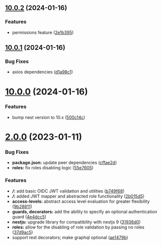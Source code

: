 ## [10.0.2](https://github.com/ifjkt/nest-oidc/compare/10.0.1...10.0.2) (2024-01-16)


### Features

* permissions feature ([2e1b395](https://github.com/ifjkt/nest-oidc/commit/2e1b395751ebf1320cb3a3a209694edae6e2be8a))



## [10.0.1](https://github.com/ifjkt/nest-oidc/compare/10.0.0...10.0.1) (2024-01-16)


### Bug Fixes

* axios dependencies ([d1a98c1](https://github.com/ifjkt/nest-oidc/commit/d1a98c10f0b4c045885fa103809c9998d5f1507d))



# [10.0.0](https://github.com/ifjkt/nest-oidc/compare/2.0.0...10.0.0) (2024-01-16)


### Features

* bump nest version to 10.x ([500c14c](https://github.com/ifjkt/nest-oidc/commit/500c14c819ef7448766abd28f31ad5b0e9db0a63))



# [2.0.0](https://github.com/ifjkt/nest-oidc/compare/b749f68d48291c236961be5ff0eb36d61b5a081e...2.0.0) (2023-01-11)


### Bug Fixes

* **package.json:** update peer dependencies ([cffae2d](https://github.com/ifjkt/nest-oidc/commit/cffae2d9eb202b8e5598de487c62fdaa1f5dee6c))
* **roles:** fix roles disabling logic ([55e7605](https://github.com/ifjkt/nest-oidc/commit/55e76054cc3e11c8a8d14e82cfd6f442d655ac3f))


### Features

* ***/*:** add basic OIDC JWT validation and utilities ([b749f68](https://github.com/ifjkt/nest-oidc/commit/b749f68d48291c236961be5ff0eb36d61b5a081e))
* ***/*:** added JWT mapper and abstracted role functionality ([2b015d5](https://github.com/ifjkt/nest-oidc/commit/2b015d5ccb5b64367d6c5e0c8f23496f56dc7a2c))
* **access-levels:** abstract access level evaluation for greater flexibility ([9b28811](https://github.com/ifjkt/nest-oidc/commit/9b28811120a4bfa5fb2b952baf2ebdee4b1de299))
* **guards, decorators:** add the ability to specify an optional authentication guard ([4e4dcc5](https://github.com/ifjkt/nest-oidc/commit/4e4dcc586c4209570596e67506351c0fdc07ccc5))
* **nestjs:** upgrade library for compatibility with nestjs 9 ([31936d0](https://github.com/ifjkt/nest-oidc/commit/31936d0a5cef3054b0f996116213490bf9d16879))
* **roles:** allow for the disabling of role validation by passing no roles ([37d9ac5](https://github.com/ifjkt/nest-oidc/commit/37d9ac5265a1e5eb2c6a9fecc5c0658d1a21a6db))
* support rest decorators; make graphql optional ([ae1479b](https://github.com/ifjkt/nest-oidc/commit/ae1479b643f14a1f115e56d21aa9c8fa40656d02))




